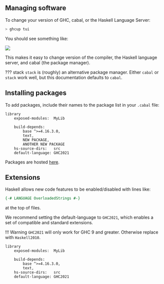 ## Managing software

To change your version of GHC, cabal, or the Haskell Language Server:

```bash
> ghcup tui
```

You should see something like:

![](/img/ghcuptui.png)

This makes it easy to change version of the compiler, the Haskell language server, and cabal (the package manager).

??? stack
    `stack` is (roughly) an alternative package manager. Either `cabal` or `stack` work well, but this documentation defaults to `cabal`.

## Installing packages

To add packages, include their names to the package list in your `.cabal` file:

```cabal hl_lines="7 8"
library
    exposed-modules:  MyLib

    build-depends:    
        base ^>=4.16.3.0,
        text,
        NEW PACKAGE,
        ANOTHER NEW PACKAGE
    hs-source-dirs:   src
    default-language: GHC2021
```

Packages are hosted [here](https://hackage.haskell.org/).

## Extensions

Haskell allows new code features to be enabled/disabled with lines like:

```hs
{-# LANGUAGE OverloadedStrings #-}
```

at the top of files. 

We recommend setting the default-language to `GHC2021`, which enables a set of compatible and standard extensions. 

!!! Warning
    `GHC2021` will only work for GHC 9 and greater. Otherwise replace with `Haskell2010`.

```cabal hl_lines="8"
library
    exposed-modules:  MyLib

    build-depends:    
        base ^>=4.16.3.0,
        text,
    hs-source-dirs:   src
    default-language: GHC2021
```